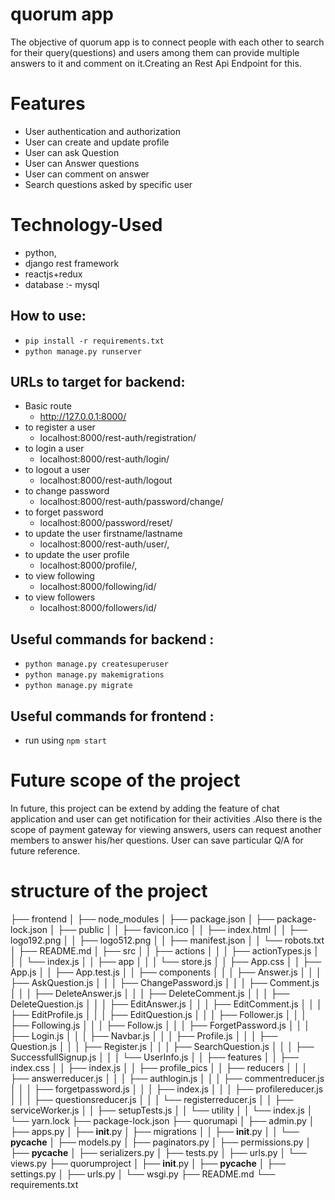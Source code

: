 # quorum app 
 The objective of quorum app is to connect people with each other to search for their query(questions) and users among them can provide multiple answers to it and  comment on it.Creating an Rest Api Endpoint for this.

# Features 
- User authentication and authorization
- User can create and update profile
- User can ask Question
- User can Answer questions
- User can comment on answer
- Search questions asked by specific user

# Technology-Used
- python,
- django rest framework
- reactjs+redux
- database :- mysql

## How to use:
  - `pip install -r requirements.txt`
  - `python manage.py runserver`
  
## URLs to target for backend:
  - Basic route
    - http://127.0.0.1:8000/
  - to register a user
    - localhost:8000/rest-auth/registration/
  - to login a user
    - localhost:8000/rest-auth/login/
  - to logout a user
    - localhost:8000/rest-auth/logout
  - to change password
    - localhost:8000/rest-auth/password/change/
  - to forget password
    - localhost:8000/password/reset/
  - to update the user firstname/lastname
    - localhost:8000/rest-auth/user/,
  - to update the user profile
    - localhost:8000/profile/,
  - to view following
    - localhost:8000/following/id/
  - to view followers
    - localhost:8000/followers/id/

## Useful commands for backend :
  - `python manage.py createsuperuser`
  - `python manage.py makemigrations`
  - `python manage.py migrate`

## Useful commands for frontend : 
  - run using `npm start`

# Future scope of the project
In future, this project can be extend by adding the feature of chat application and user can get
notification for their activities .Also there is the scope of payment gateway for viewing answers,
users can request another members to answer his/her questions. User can save particular Q/A
for future reference.

# structure of the project
├── frontend
│ 	├── node_modules
│ 	├── package.json
│ 	├── package-lock.json
│ 	├── public
│ 	│   ├── favicon.ico
│ 	│   ├── index.html
│ 	│   ├── logo192.png
│ 	│   ├── logo512.png
│ 	│   ├── manifest.json
│ 	│   └── robots.txt
│ 	├── README.md
│ 	├── src
│ 	│   ├── actions
│ 	│   │   ├── actionTypes.js
│ 	│   │   └── index.js
│ 	│   ├── app
│ 	│   │   └── store.js
│ 	│   ├── App.css
│ 	│   ├── App.js
│ 	│   ├── App.test.js
│ 	│   ├── components
│ 	│   │   ├── Answer.js
│ 	│   │   ├── AskQuestion.js
│ 	│   │   ├── ChangePassword.js
│ 	│   │   ├── Comment.js
│ 	│   │   ├── DeleteAnswer.js
│ 	│   │   ├── DeleteComment.js
│ 	│   │   ├── DeleteQuestion.js
│ 	│   │   ├── EditAnswer.js
│ 	│   │   ├── EditComment.js
│ 	│   │   ├── EditProfile.js
│ 	│   │   ├── EditQuestion.js
│ 	│   │   ├── Follower.js
│ 	│   │   ├── Following.js
│ 	│   │   ├── Follow.js
│ 	│   │   ├── ForgetPassword.js
│ 	│   │   ├── Login.js
│ 	│   │   ├── Navbar.js
│ 	│   │   ├── Profile.js
│ 	│   │   ├── Question.js
│ 	│   │   ├── Register.js
│ 	│   │   ├── SearchQuestion.js
│ 	│   │   ├── SuccessfullSignup.js
│ 	│   │   └── UserInfo.js
│ 	│   ├── features
│ 	│   ├── index.css
│ 	│   ├── index.js
│ 	│   ├── profile_pics
│ 	│   ├── reducers
│ 	│   │   ├── answerreducer.js
│ 	│   │   ├── authlogin.js
│ 	│   │   ├── commentreducer.js
│ 	│   │   ├── forgetpassword.js
│ 	│   │   ├── index.js
│ 	│   │   ├── profilereducer.js
│ 	│   │   ├── questionsreducer.js
│ 	│   │   └── registerreducer.js
│ 	│   ├── serviceWorker.js
│ 	│   ├── setupTests.js
│ 	│   └── utility
│ 	│       └── index.js
│ 	└── yarn.lock
├── package-lock.json
├── quorumapi
│   ├── admin.py
│   ├── apps.py
│   ├── __init__.py
│   ├── migrations
│   │   ├── __init__.py
│   │   └── __pycache__
│   ├── models.py
│   ├── paginators.py
│   ├── permissions.py
│   ├── __pycache__
│   ├── serializers.py
│   ├── tests.py
│   ├── urls.py
│   └── views.py
├── quorumproject
│   ├── __init__.py
│   ├── __pycache__
│   ├── settings.py
│   ├── urls.py
│   └── wsgi.py
├── README.md
└── requirements.txt